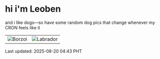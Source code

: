 # hi i'm Leoben

and i like dogs—so have some random dog pics that change whenever my CRON feels like it

|  |  |
|--------|----------|
| ![Borzoi](https://random-dog-vercel.vercel.app/api/random-borzoi?v=1755636236) | ![Labrador](https://random-dog-vercel.vercel.app/api/random-labrador?v=1755636236) |

Last updated: 2025-08-20 04:43 PHT
